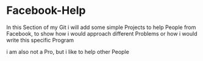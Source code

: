 # Facebook-Help

In this Section of my Git i will add some simple Projects
to help People from Facebook, to show how i would approach different Problems
or how i would write this specific Program

i am also not a Pro, but i like to help other People
